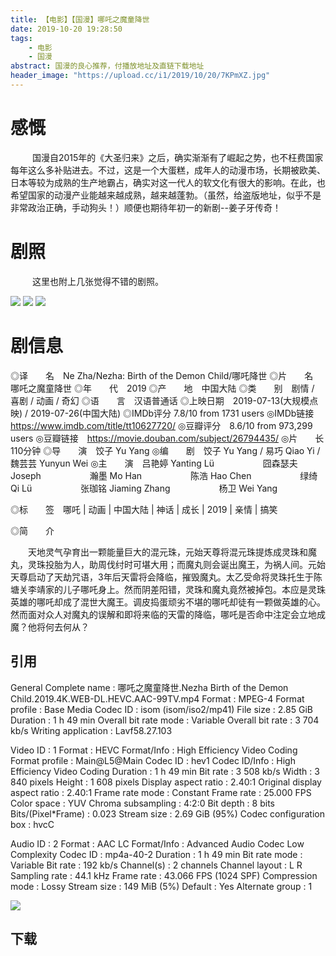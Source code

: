 ```yaml
---
title: 【电影】【国漫】哪吒之魔童降世
date: 2019-10-20 19:28:50
tags: 
    - 电影
    - 国漫
abstract: 国漫的良心推荐，付播放地址及直链下载地址
header_image: "https://upload.cc/i1/2019/10/20/7KPmXZ.jpg"
---
```

# 感慨
&ensp;&ensp;&ensp;&ensp;&ensp;国漫自2015年的《大圣归来》之后，确实渐渐有了崛起之势，也不枉费国家每年这么多补贴进去。不过，这是一个大蛋糕，成年人的动漫市场，长期被欧美、日本等较为成熟的生产地霸占，确实对这一代人的软文化有很大的影响。在此，也希望国家的动漫产业能越来越成熟，越来越蓬勃。（虽然，给盗版地址，似乎不是非常政治正确，手动狗头！）顺便也期待年初一的新剧--姜子牙传奇！

# 剧照
&ensp;&ensp;&ensp;&ensp;&ensp;这里也附上几张觉得不错的剧照。
<!-- ![](https://img1.doubanio.com/view/photo/l/public/p2563780504.jpg) -->
![](https://pic2.zhimg.com/80/v2-9ba9996ea8ab1ec38009c086a42a50dd_hd.jpg)
![](https://pic1.zhimg.com/80/v2-e44c3bea4ea1a4a3fd7edb8cbaf781d0_hd.jpg)
![](https://pic2.zhimg.com/80/v2-f7f5edc6bb014c1339cc00d9ef250009_hd.jpg)


# 剧信息
◎译　　名　Ne Zha/Nezha: Birth of the Demon Child/哪吒降世
◎片　　名　哪吒之魔童降世
◎年　　代　2019
◎产　　地　中国大陆
◎类　　别　剧情 / 喜剧 / 动画 / 奇幻
◎语　　言　汉语普通话
◎上映日期　2019-07-13(大规模点映) / 2019-07-26(中国大陆)
◎IMDb评分  7.8/10 from 1731 users
◎IMDb链接  https://www.imdb.com/title/tt10627720/
◎豆瓣评分　8.6/10 from 973,299 users
◎豆瓣链接　https://movie.douban.com/subject/26794435/
◎片　　长　110分钟
◎导　　演　饺子 Yu Yang
◎编　　剧　饺子 Yu Yang / 易巧 Qiao Yi / 魏芸芸 Yunyun Wei
◎主　　演　吕艳婷 Yanting Lü
　　　　  　囧森瑟夫 Joseph
　　　　  　瀚墨 Mo Han
　　　　  　陈浩 Hao Chen
　　　　  　绿绮 Qi Lü
　　　　  　张珈铭 Jiaming Zhang
　　　　  　杨卫 Wei Yang

◎标　　签　哪吒 | 动画 | 中国大陆 | 神话 | 成长 | 2019 | 亲情 | 搞笑

◎简　　介

　　天地灵气孕育出一颗能量巨大的混元珠，元始天尊将混元珠提炼成灵珠和魔丸，灵珠投胎为人，助周伐纣时可堪大用；而魔丸则会诞出魔王，为祸人间。元始天尊启动了天劫咒语，3年后天雷将会降临，摧毁魔丸。太乙受命将灵珠托生于陈塘关李靖家的儿子哪吒身上。然而阴差阳错，灵珠和魔丸竟然被掉包。本应是灵珠英雄的哪吒却成了混世大魔王。调皮捣蛋顽劣不堪的哪吒却徒有一颗做英雄的心。然而面对众人对魔丸的误解和即将来临的天雷的降临，哪吒是否命中注定会立地成魔？他将何去何从？

## 引用
General
Complete name                  : 哪吒之魔童降世.Nezha Birth of the Demon Child.2019.4K.WEB-DL.HEVC.AAC-99TV.mp4
Format                         : MPEG-4
Format profile                 : Base Media
Codec ID                       : isom (isom/iso2/mp41)
File size                      : 2.85 GiB
Duration                       : 1 h 49 min
Overall bit rate mode          : Variable
Overall bit rate               : 3 704 kb/s
Writing application            : Lavf58.27.103

Video
ID                             : 1
Format                         : HEVC
Format/Info                    : High Efficiency Video Coding
Format profile                 : Main@L5@Main
Codec ID                       : hev1
Codec ID/Info                  : High Efficiency Video Coding
Duration                       : 1 h 49 min
Bit rate                       : 3 508 kb/s
Width                          : 3 840 pixels
Height                         : 1 608 pixels
Display aspect ratio           : 2.40:1
Original display aspect ratio  : 2.40:1
Frame rate mode                : Constant
Frame rate                     : 25.000 FPS
Color space                    : YUV
Chroma subsampling             : 4:2:0
Bit depth                      : 8 bits
Bits/(Pixel*Frame)             : 0.023
Stream size                    : 2.69 GiB (95%)
Codec configuration box        : hvcC

Audio
ID                             : 2
Format                         : AAC LC
Format/Info                    : Advanced Audio Codec Low Complexity
Codec ID                       : mp4a-40-2
Duration                       : 1 h 49 min
Bit rate mode                  : Variable
Bit rate                       : 192 kb/s
Channel(s)                     : 2 channels
Channel layout                 : L R
Sampling rate                  : 44.1 kHz
Frame rate                     : 43.066 FPS (1024 SPF)
Compression mode               : Lossy
Stream size                    : 149 MiB (5%)
Default                        : Yes
Alternate group                : 1

![](uLdKWd.jpg)

## 下载
